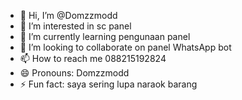 - 👋 Hi, I’m @Domzzmodd
- 👀 I’m interested in sc panel
- 🌱 I’m currently learning pengunaan panel
- 💞️ I’m looking to collaborate on panel WhatsApp bot
- 📫 How to reach me 088215192824
- 😄 Pronouns: Domzzmodd 
- ⚡ Fun fact: saya sering lupa naraok barang

<!---
Domzzmodd/Domzzmodd is a ✨ special ✨ repository because its `README.md` (this file) appears on your GitHub profile.
You can click the Preview link to take a look at your changes.
--->
